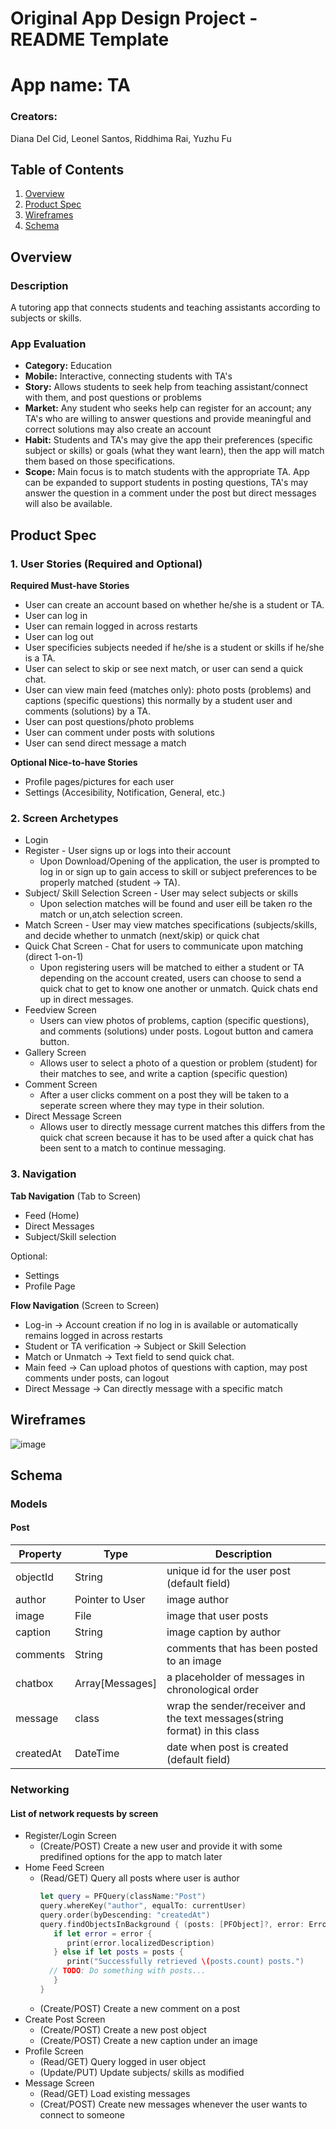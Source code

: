 Original App Design Project - README Template
===

# App name: TA
### Creators: 
Diana Del Cid, Leonel Santos, Riddhima Rai, Yuzhu Fu

## Table of Contents
1. [Overview](#Overview)
1. [Product Spec](#Product-Spec)
1. [Wireframes](#Wireframes)
2. [Schema](#Schema)

## Overview
### Description
A tutoring app that connects students and teaching assistants according to subjects or skills.

### App Evaluation
- **Category:** Education
- **Mobile:** Interactive, connecting students with TA's
- **Story:** Allows students to seek help from teaching assistant/connect with them, and post questions or problems 
- **Market:** Any student who seeks help can register for an account; any TA's who are willing to answer questions and provide meaningful and correct solutions may also create an account
- **Habit:** Students and TA's may give the app their preferences (specific subject or skills) or goals (what they want learn), then the app will match them based on those specifications.
- **Scope:** Main focus is to match students with the appropriate TA. App can be expanded to support students in posting questions, TA's may answer the question in a comment under the post but direct messages will also be available.

## Product Spec
### 1. User Stories (Required and Optional)

**Required Must-have Stories**

* User can create an account based on whether he/she is a student or TA.
* User can log in
* User can remain logged in across restarts
* User can log out
* User specificies subjects needed if he/she is a student or skills if he/she is a TA. 
* User can select to skip or see next match, or user can send a quick chat.
* User can view main feed (matches only): photo posts (problems) and captions (specific questions) this normally by a student user and comments (solutions) by a TA.
* User can post questions/photo problems
* User can comment under posts with solutions
* User can send direct message a match

**Optional Nice-to-have Stories**

* Profile pages/pictures for each user
* Settings (Accesibility, Notification, General, etc.)

### 2. Screen Archetypes

* Login 
* Register - User signs up or logs into their account
   * Upon Download/Opening of the application, the user is prompted to log in or sign up to gain access to skill or subject preferences to be properly matched (student -> TA). 
* Subject/ Skill Selection Screen - User may select subjects or skills
   * Upon selection matches will be found and user eill be taken ro the match or un,atch selection screen. 
* Match Screen - User may view matches specifications (subjects/skills, and decide whether to unmatch (next/skip) or quick chat
* Quick Chat Screen - Chat for users to communicate upon matching (direct 1-on-1)
   * Upon registering users will be matched to either a student or TA depending on the account created, users can choose to send a quick chat to get to know one another or unmatch. Quick chats end up in direct messages.
* Feedview Screen 
   * Users can view photos of problems, caption (specific questions), and comments (solutions) under posts. Logout button and camera button.
* Gallery Screen
   * Allows user to select a photo of a question or problem (student) for their matches to see, and write a caption (specific question) 
* Comment Screen 
   * After a user clicks comment on a post they will be taken to a seperate screen where they may type in their solution.
*  Direct Message Screen
   * Allows user to directly message current matches this differs from the quick chat screen because it has to be used after a quick chat has been sent to a match to continue messaging.

### 3. Navigation

**Tab Navigation** (Tab to Screen)

* Feed (Home) 
* Direct Messages
* Subject/Skill selection

Optional:
* Settings
* Profile Page

**Flow Navigation** (Screen to Screen)
* Log-in -> Account creation if no log in is available or automatically remains logged in across restarts
* Student or TA verification -> Subject or Skill Selection
* Match or Unmatch -> Text field to send quick chat.
* Main feed -> Can upload photos of questions with caption, may post comments under posts, can logout
* Direct Message -> Can directly message with a specific match 

## Wireframes
![image](https://user-images.githubusercontent.com/89175881/140597724-8e0864fd-b8cf-431e-b682-078faecec2c2.jpeg)

## Schema
### Models
#### Post

   | Property      | Type     | Description |
   | ------------- | -------- | ------------|
   | objectId      | String   | unique id for the user post (default field) |
   | author        | Pointer to User| image author |
   | image         | File     | image that user posts |
   | caption       | String   | image caption by author |
   | comments      | String   | comments that has been posted to an image |
   | chatbox       | Array[Messages]    | a placeholder of messages in chronological order |
   | message       | class    | wrap the sender/receiver and the text messages(string format) in this class |
   | createdAt     | DateTime | date when post is created (default field) |
   
### Networking
#### List of network requests by screen
   - Register/Login Screen
      - (Create/POST) Create a new user and provide it with some predifined options for the app to match later
   - Home Feed Screen
      - (Read/GET) Query all posts where user is author
         ```swift
         let query = PFQuery(className:"Post")
         query.whereKey("author", equalTo: currentUser)
         query.order(byDescending: "createdAt")
         query.findObjectsInBackground { (posts: [PFObject]?, error: Error?) in
            if let error = error { 
               print(error.localizedDescription)
            } else if let posts = posts {
               print("Successfully retrieved \(posts.count) posts.")
           // TODO: Do something with posts...
            }
         }
         ```
      - (Create/POST) Create a new comment on a post
   - Create Post Screen
      - (Create/POST) Create a new post object
      - (Create/POST) Create a new caption under an image
   - Profile Screen
      - (Read/GET) Query logged in user object
      - (Update/PUT) Update subjects/ skills as modified 
   - Message Screen
      - (Read/GET) Load existing messages
      - (Creat/POST) Create new messages whenever the user wants to connect to someone


